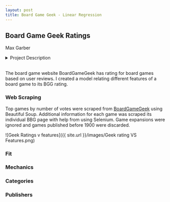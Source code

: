 ```yaml
---
layout: post
title: Board Game Geek - Linear Regression
---
```


## Board Game Geek Ratings
Max Garber

<div><details><summary>Project Description</summary>
  <strong> Backstory: </strong>
    <p> Using information we scrape from the web, build linear regression models from which we can learn about movies, sports, or categories. </p>

  <strong> Data: </strong>
    <p> acquisition: web scraping </p>
    <p> storage: flat files </p>
    <p> sources: (as listed below or any other publicly available information) </p>
    <p> movie: boxofficemojo.com, imdb.com </p>
    <p> sports: sports-reference.com </p>
  <strong> Skills: </strong>
    <p> basics of the web (requests, HTML, CSS, JavaScript) </p>
    <p> web scraping </p>
    <p> numpy and pandas </p>
    <p> statsmodels, scikit-learn </p>
  <strong> Analysis: </strong>
    <p> linear regression is required, other regression methods are optional </p>
  <hr>
</details><br></div>

The board game website BoardGameGeek has rating for board games based on user reviews. I created a model relating different features of a board game to its BGG rating.

### Web Scraping

Top games by number of votes were scraped from [BoardGameGeek](https://boardgamegeek.com/browse/boardgame) using Beautiful Soup. Additional information for each game was scraped its individual BBG page with help from using Selenium. Game expansions were ignored and games published before 1900 were discarded.

![Geek Ratings v features]({{ site.url }}/images/Geek rating VS Features.png)

### Fit



### Mechanics

### Categories

### Publishers
